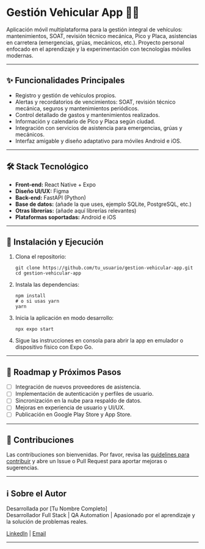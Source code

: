 # Gestión Vehicular App 🚗📱

Aplicación móvil multiplataforma para la gestión integral de vehículos: mantenimientos, SOAT, revisión técnico mecánica, Pico y Placa, asistencias en carretera (emergencias, grúas, mecánicos, etc.). Proyecto personal enfocado en el aprendizaje y la experimentación con tecnologías móviles modernas.

---

## ✨ Funcionalidades Principales

- Registro y gestión de vehículos propios.
- Alertas y recordatorios de vencimientos: SOAT, revisión técnico mecánica, seguros y mantenimientos periódicos.
- Control detallado de gastos y mantenimientos realizados.
- Información y calendario de Pico y Placa según ciudad.
- Integración con servicios de asistencia para emergencias, grúas y mecánicos.
- Interfaz amigable y diseño adaptativo para móviles Android e iOS.

---

## 🛠️ Stack Tecnológico

- **Front-end:** React Native + Expo
- **Diseño UI/UX:** Figma
- **Back-end:** FastAPI (Python)
- **Base de datos:** (añade la que uses, ejemplo SQLite, PostgreSQL, etc.)
- **Otras librerías:** (añade aquí librerías relevantes)
- **Plataformas soportadas:** Android e iOS

---

## 🚀 Instalación y Ejecución

1. Clona el repositorio:
    ```
    git clone https://github.com/tu_usuario/gestion-vehicular-app.git
    cd gestion-vehicular-app
    ```

2. Instala las dependencias:
    ```
    npm install
    # o si usas yarn
    yarn
    ```

3. Inicia la aplicación en modo desarrollo:
    ```
    npx expo start
    ```

4. Sigue las instrucciones en consola para abrir la app en emulador o dispositivo físico con Expo Go.

---

## 📝 Roadmap y Próximos Pasos

- [ ] Integración de nuevos proveedores de asistencia.
- [ ] Implementación de autenticación y perfiles de usuario.
- [ ] Sincronización en la nube para respaldo de datos.
- [ ] Mejoras en experiencia de usuario y UI/UX.
- [ ] Publicación en Google Play Store y App Store.

---

## 🤝 Contribuciones

Las contribuciones son bienvenidas. Por favor, revisa las [guidelines para contribuir](CONTRIBUTING.md) y abre un Issue o Pull Request para aportar mejoras o sugerencias.

---

## ℹ️ Sobre el Autor

Desarrollada por [Tu Nombre Completo]  
Desarrollador Full Stack | QA Automation | Apasionado por el aprendizaje y la solución de problemas reales.

[LinkedIn](https://www.linkedin.com/in/gerson-urrea-pereira/) | [Email](mailto:gerson.xxxx@gmail.com)

---
